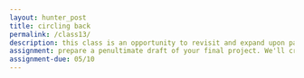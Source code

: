 ```yaml
---  
layout: hunter_post  
title: circling back 
permalink: /class13/  
description: this class is an opportunity to revisit and expand upon parts of the syllabus. What would you like to know more about? Is there anything you'd like to hear again?
assignment: prepare a penultimate draft of your final project. We'll critique these next class, so they should be fully-functional.
assignment-due: 05/10
---
```



